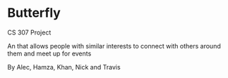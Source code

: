 # Butterfly
CS 307 Project

An that allows people with similar interests to connect with others around them and meet up for events

By Alec, Hamza, Khan, Nick and Travis
